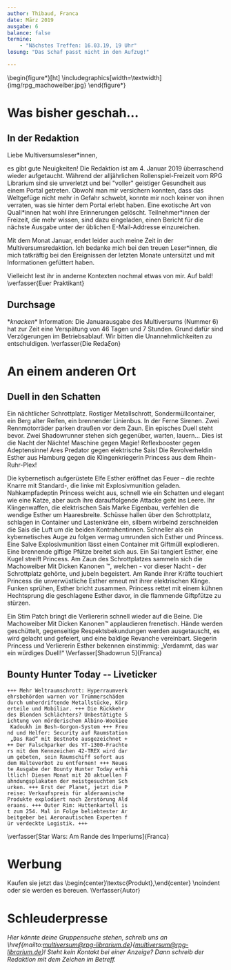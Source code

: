 ```yaml
---
author: Thibaud, Franca
date: März 2019
ausgabe: 6
balance: false
termine:
    - "Nächstes Treffen: 16.03.19, 19 Uhr"
losung: "Das Schaf passt nicht in den Aufzug!"

---
```


\begin{figure*}[ht]
\includegraphics[width=\textwidth]{img/rpg_machoweiber.jpg}
\end{figure*}

# Was bisher geschah...

## In der Redaktion
Liebe Multiversumsleser\*innen,

es gibt gute Neuigkeiten! Die Redaktion ist am 4. Januar 2019 überraschend wieder aufgetaucht. Während der alljährlichen Rollenspiel-Freizeit vom RPG Librarium sind sie unverletzt und bei "voller" geistiger Gesundheit aus einem Portal getreten. Obwohl man mir versichern konnten, dass das Weltgefüge nicht mehr in Gefahr schwebt, konnte mir noch keiner von ihnen verraten, was sie hinter dem Portal erlebt haben. Eine exotische Art von Quall\*innen hat wohl ihre Erinnerungen gelöscht. Teilnehmer\*innen der Freizeit, die mehr wissen, sind dazu eingeladen, einen Bericht für die nächste Ausgabe unter der üblichen E-Mail-Addresse einzureichen.

Mit dem Monat Januar, endet leider auch meine Zeit in der Multiversumsredaktion. Ich bedanke mich bei den treuen Leser*innen, die mich tatkräftig bei den Ereignissen der letzten Monate untersützt und mit Informationen gefüttert haben.

Vielleicht lest ihr in anderne Kontexten nochmal etwas von mir. Auf bald!
\verfasser{Euer Praktikant}


## Durchsage
\**knacken*\* Information: Die Januarausgabe des Multiversums (Nummer 6) hat zur Zeit eine Verspätung von 46 Tagen und 7 Stunden. Grund dafür sind Verzögerungen im Betriebsablauf. Wir bitten die Unannehmlichkeiten zu entschuldigen.
\verfasser{Die Reda$\xi$on}

# An einem anderen Ort

## Duell in den Schatten
Ein nächtlicher Schrottplatz. Rostiger Metallschrott, Sondermüllcontainer, ein Berg alter Reifen, ein brennender Linienbus. In der Ferne Sirenen. Zwei Rennmotorräder parken draußen vor dem Zaun. Ein episches Duell steht bevor. Zwei Shadowrunner stehen sich gegenüber, warten, lauern… Dies ist die Nacht der Nächte! Maschine gegen Magie! Reflexbooster gegen Adeptensinne! Ares Predator gegen elektrische Sais! Die Revolverheldin Esther aus Hamburg gegen die Klingenkriegerin Princess aus dem Rhein-Ruhr-Plex!

Die kybernetisch aufgerüstete Elfe Esther eröffnet das Feuer – die rechte Knarre mit Standard-, die linke mit Explosivmunition geladen. Nahkampfadeptin Princess weicht aus, schnell wie ein Schatten und elegant wie eine Katze, aber auch ihre darauffolgende Attacke geht ins Leere. Ihr Klingenwaffen, die elektrischen Sais Marke Eigenbau, verfehlen die wendige Esther um Haaresbreite. Schüsse hallen über den Schrottplatz, schlagen in Container und Lastenkräne ein, silbern wirbelnd zerschneiden die Sais die Luft um die beiden Kontrahentinnen. Schneller als ein kybernetisches Auge zu folgen vermag umrunden sich Esther und Princess. Eine Salve Explosivmunition lässt einen Container mit Giftmüll explodieren. Eine brennende giftige Pfütze breitet sich aus. Ein Sai tangiert Esther, eine Kugel streift Princess. Am Zaun des Schrottplatzes sammeln sich die Machoweiber Mit Dicken Kanonen ™, welchen - vor dieser Nacht - der Schrottplatz gehörte, und jubeln begeistert. Am Rande ihrer Kräfte touchiert Princess die unverwüstliche Esther erneut mit ihrer elektrischen Klinge. Funken sprühen, Esther bricht zusammen. Princess rettet mit einem kühnen Hechtsprung die geschlagene Esther davor, in die flammende Giftpfütze zu stürzen.

Ein Stim Patch bringt die Verliererin schnell wieder auf die Beine. Die Machoweiber Mit Dicken Kanonen™ applaudieren frenetisch. Hände werden geschüttelt, gegenseitige Respektsbekundungen werden ausgetauscht, es wird gelacht und gefeiert, und eine baldige Revanche vereinbart. Siegerin Princess und Verliererin Esther bekennen einstimmig: „Verdammt, das war ein würdiges Duell!“
\Verfasser[Shadowrun 5]{Franca}

## Bounty Hunter Today -- Liveticker
```
+++ Mehr Weltraumschrott: Hyperraumverk
ehrsbehörden warnen vor Trümmerschäden
durch umherdriftende Metallstücke, Körp
erteile und Mobiliar. +++ Die Rückkehr
des Blonden Schlächters? Unbestätigte S
ichtung von mörderischem Albino-Wookiee
 Kadoukh im Besh-Gorgon-System +++ Freu
nd und Helfer: Security auf Raumstation
 „Das Rad“ mit Bestnote ausgezeichnet +
++ Der Falschparker des YT-1300-Frachte
rs mit dem Kennzeichen 42-TREX wird dar
um gebeten, sein Raumschiff sofort aus
dem Halteverbot zu entfernen! +++ Neues
te Ausgabe der Bounty Hunter Today erhä
ltlich! Diesen Monat mit 20 aktuellen F
ahndungsplakaten der meistgesuchten Sch
urken. +++ Erst der Planet, jetzt die P
reise: Verkaufspreis für alderaanische
Produkte explodiert nach Zerstörung Ald
eraans. +++ Outer Rim: Huttenkartell is
t zum 254. Mal in Folge beliebtester Ar
beitgeber bei Aeronautischen Experten f
ür verdeckte Logistik. +++
```
\verfasser[Star Wars: Am Rande des Imperiums]{Franca}

# Werbung
Kaufen sie jetzt das
\begin{center}\textsc{Produkt},\end{center} \noindent oder sie werden es bereuen.
\Verfasser{Autor}

# Schleuderpresse
*Hier könnte deine Gruppensuche stehen, schreib uns an \href{mailto:multiversum@rpg-librarium.de}{multiversum@rpg-librarium.de}! Steht kein Kontakt bei einer Anzeige? Dann schreib der Redaktion mit dem Zeichen im Betreff.*

